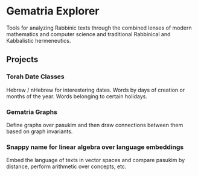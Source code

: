 # Gematria Explorer

Tools for analyzing Rabbinic texts through the combined lenses of modern mathematics and computer science and traditional Rabbinical and Kabbalistic hermeneutics.

## Projects

### Torah Date Classes

Hebrew / nHebrew for interestering dates. Words by days of creation or months of the year. Words belonging to certain holidays.

### Gematria Graphs

Define graphs over pasukim and then draw connections between them based on graph invariants.

### Snappy name for linear algebra over language embeddings

Embed the language of texts in vector spaces and compare pasukim by distance, perform arithmetic over concepts, etc.
